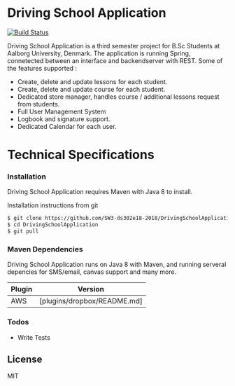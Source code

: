 # Driving School Application

[![Build Status](https://ci.appveyor.com/api/projects/status/32r7s2skrgm9ubva?svg=true)]()

Driving School Application is a third semester project for B.Sc Students at Aalborg University, Denmark. The application is running Spring, connetected between an interface and backendserver with REST. Some of the features supported : 
  - Create, delete and update lessons for each student.
  - Create, delete and update course for each student.
  - Dedicated store manager, handles course / additional lessons request from students.
  - Full User Management System
  - Logbook and signature support.
  - Dedicated Calendar for each user.

# Technical Specifications
### Installation

Driving School Application requires Maven with Java 8 to install.

Installation instructions from git
```sh
$ git clone https://github.com/SW3-ds302e18-2018/DrivingSchoolApplication.git
$ cd DrivingSchoolApplication
$ git pull
```

### Maven Dependencies

Driving School Application runs on Java 8 with Maven, and running serveral depencies for SMS/email, canvas support and many more.

| Plugin | Version |
| ------ | ------ |
| AWS | [plugins/dropbox/README.md]|



### Todos

 - Write Tests

License
----

MIT


